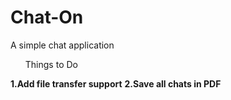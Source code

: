 # Chat-On
A simple chat application 

<ul>Things to Do</ul>
<b>1.Add file transfer support</b>
<b>2.Save all chats in PDF</b>